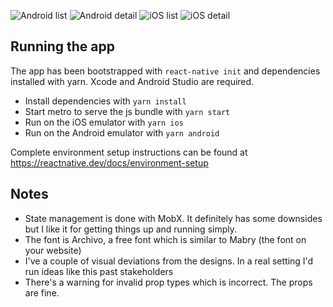 ![Android list](./screenshots/Android-List.png?raw=true)
![Android detail](./screenshots/Android-Detail.png?raw=true)
![iOS list](./screenshots/iOS-List.png?raw=true)
![iOS detail](./screenshots/iOS-Detail.png?raw=true)

## Running the app

The app has been bootstrapped with `react-native init` and dependencies installed with yarn. Xcode and Android Studio are required.

- Install dependencies with
  `yarn install`
- Start metro to serve the js bundle with
  `yarn start`
- Run on the iOS emulator with
  `yarn ios`
- Run on the Android emulator with
  `yarn android`

Complete environment setup instructions can be found at https://reactnative.dev/docs/environment-setup

## Notes

- State management is done with MobX. It definitely has some downsides but I like it for getting things up and running simply.
- The font is Archivo, a free font which is similar to Mabry (the font on your website)
- I've a couple of visual deviations from the designs. In a real setting I'd run ideas like this past stakeholders
- There's a warning for invalid prop types which is incorrect. The props are fine.
